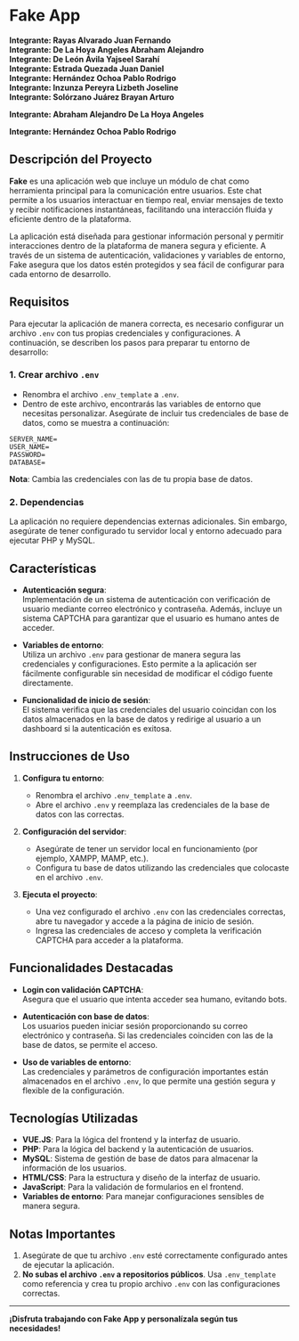 # Fake App

**Integrante: Rayas Alvarado Juan Fernando**<br>
**Integrante: De La Hoya Angeles Abraham Alejandro**<br>
**Integrante: De León Ávila Yajseel Sarahí**<br>
**Integrante: Estrada Quezada Juan Daniel**<br>
**Integrante: Hernández Ochoa Pablo Rodrigo**<br>
**Integrante: Inzunza Pereyra Lizbeth Joseline**<br>
**Integrante: Solórzano Juárez Brayan Arturo**<br>

**Integrante: Abraham Alejandro De La Hoya Angeles**

**Integrante: Hernández Ochoa Pablo Rodrigo**

## Descripción del Proyecto

**Fake** es una aplicación web que incluye un módulo de chat como herramienta principal para la comunicación entre usuarios. Este chat permite a los usuarios interactuar en tiempo real, enviar mensajes de texto y recibir notificaciones instantáneas, facilitando una interacción fluida y eficiente dentro de la plataforma.

La aplicación está diseñada para gestionar información personal y permitir interacciones dentro de la plataforma de manera segura y eficiente. A través de un sistema de autenticación, validaciones y variables de entorno, Fake asegura que los datos estén protegidos y sea fácil de configurar para cada entorno de desarrollo.

## Requisitos

Para ejecutar la aplicación de manera correcta, es necesario configurar un archivo `.env` con tus propias credenciales y configuraciones. A continuación, se describen los pasos para preparar tu entorno de desarrollo:

### 1. Crear archivo `.env`

- Renombra el archivo `.env_template` a `.env`.
- Dentro de este archivo, encontrarás las variables de entorno que necesitas personalizar. Asegúrate de incluir tus credenciales de base de datos, como se muestra a continuación:

```env
SERVER_NAME=
USER_NAME=
PASSWORD=
DATABASE=
```

**Nota**: Cambia las credenciales con las de tu propia base de datos.

### 2. Dependencias

La aplicación no requiere dependencias externas adicionales. Sin embargo, asegúrate de tener configurado tu servidor local y entorno adecuado para ejecutar PHP y MySQL.

## Características

- **Autenticación segura**:  
  Implementación de un sistema de autenticación con verificación de usuario mediante correo electrónico y contraseña. Además, incluye un sistema CAPTCHA para garantizar que el usuario es humano antes de acceder.

- **Variables de entorno**:  
  Utiliza un archivo `.env` para gestionar de manera segura las credenciales y configuraciones. Esto permite a la aplicación ser fácilmente configurable sin necesidad de modificar el código fuente directamente.

- **Funcionalidad de inicio de sesión**:  
  El sistema verifica que las credenciales del usuario coincidan con los datos almacenados en la base de datos y redirige al usuario a un dashboard si la autenticación es exitosa.

## Instrucciones de Uso

1. **Configura tu entorno**:

   - Renombra el archivo `.env_template` a `.env`.
   - Abre el archivo `.env` y reemplaza las credenciales de la base de datos con las correctas.

2. **Configuración del servidor**:

   - Asegúrate de tener un servidor local en funcionamiento (por ejemplo, XAMPP, MAMP, etc.).
   - Configura tu base de datos utilizando las credenciales que colocaste en el archivo `.env`.

3. **Ejecuta el proyecto**:
   - Una vez configurado el archivo `.env` con las credenciales correctas, abre tu navegador y accede a la página de inicio de sesión.
   - Ingresa las credenciales de acceso y completa la verificación CAPTCHA para acceder a la plataforma.

## Funcionalidades Destacadas

- **Login con validación CAPTCHA**:  
  Asegura que el usuario que intenta acceder sea humano, evitando bots.

- **Autenticación con base de datos**:  
  Los usuarios pueden iniciar sesión proporcionando su correo electrónico y contraseña. Si las credenciales coinciden con las de la base de datos, se permite el acceso.

- **Uso de variables de entorno**:  
  Las credenciales y parámetros de configuración importantes están almacenados en el archivo `.env`, lo que permite una gestión segura y flexible de la configuración.

## Tecnologías Utilizadas

- **VUE.JS**: Para la lógica del frontend y la interfaz de usuario.
- **PHP**: Para la lógica del backend y la autenticación de usuarios.
- **MySQL**: Sistema de gestión de base de datos para almacenar la información de los usuarios.
- **HTML/CSS**: Para la estructura y diseño de la interfaz de usuario.
- **JavaScript**: Para la validación de formularios en el frontend.
- **Variables de entorno**: Para manejar configuraciones sensibles de manera segura.

## Notas Importantes

1. Asegúrate de que tu archivo `.env` esté correctamente configurado antes de ejecutar la aplicación.
2. **No subas el archivo `.env` a repositorios públicos**. Usa `.env_template` como referencia y crea tu propio archivo `.env` con las configuraciones correctas.

---

**¡Disfruta trabajando con Fake App y personalízala según tus necesidades!**
